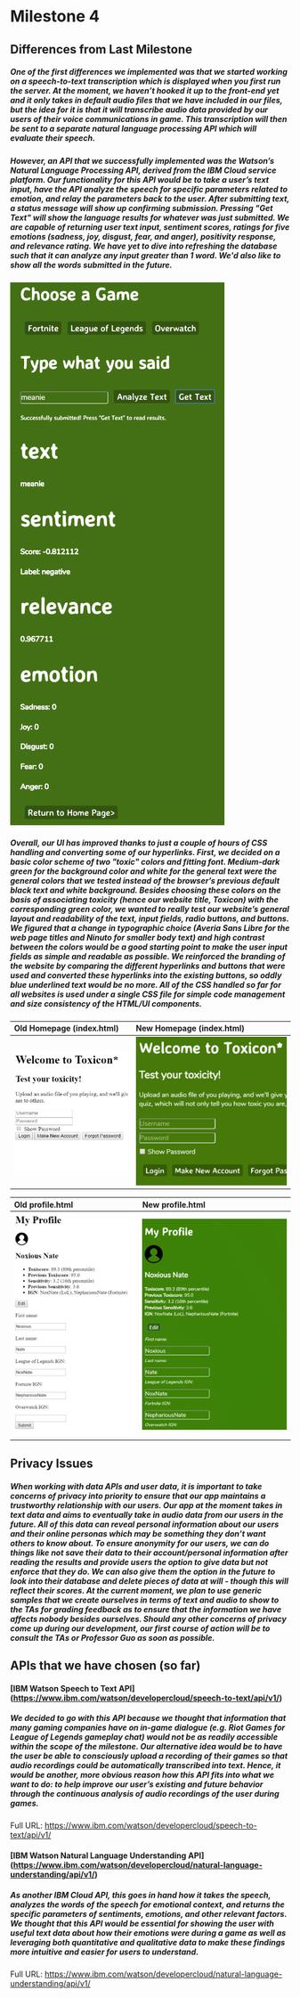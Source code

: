 ﻿# Milestone 4

## Differences from Last Milestone

##### One of the first differences we implemented was that we started working on a speech-to-text transcription which is displayed when you first run the server. At the moment, we haven’t hooked it up to the front-end yet and it only takes in default audio files that we have included in our files, but the idea for it is that it will transcribe audio data provided by our users of their voice communications in game. This transcription will then be sent to a separate natural language processing API which will evaluate their speech. 

##### However, an API that we successfully implemented was the Watson’s Natural Language Processing API, derived from the IBM Cloud service platform. Our functionality for this API would be to take a user’s text input, have the API analyze the speech for specific parameters related to emotion, and relay the parameters back to the user. After submitting text, a status message will show up confirming submission. Pressing "Get Text" will show the language results for whatever was just submitted. We are capable of returning user text input, sentiment scores, ratings for five emotions (sadness, joy, disgust, fear, and anger), positivity response, and relevance rating. We have yet to dive into refreshing the database such that it can analyze any input greater than 1 word. We'd also like to show all the words submitted in the future.

![](/m4-screenshots/return_emotion_info.png)


##### Overall, our UI has improved thanks to just a couple of hours of CSS handling and converting some of our hyperlinks. First, we decided on a basic color scheme of two "toxic" colors and fitting font. Medium-dark green for the background color and white for the general text were the general colors that we tested instead of the browser’s previous default black text and white background. Besides choosing these colors on the basis of associating toxicity (hence our website title, Toxicon) with the corresponding green color, we wanted to really test our website’s general layout and readability of the text, input fields, radio buttons, and buttons. We figured that a change in typographic choice (Averia Sans Libre for the web page titles and Ninuto for smaller body text) and high contrast between the colors would be a good starting point to make the user input fields as simple and readable as possible. We reinforced the branding of the website by comparing the different hyperlinks and buttons that were used and converted these hyperlinks into the existing buttons, so oddly blue underlined text would be no more. All of the CSS handled so far for all websites is used under a single CSS file for simple code management and size consistency of the HTML/UI components.

| Old Homepage (index.html) | New Homepage (index.html) |
| :------------------------ | :-----------------------  |
| ![](/m4-screenshots/index-old.PNG) | ![](/m4-screenshots/index-new.PNG) |


| Old profile.html | New profile.html |
| :--------------- | :--------------- |
| ![](/m4-screenshots/profile-old.PNG) | ![](/m4-screenshots/profile-new-1.PNG) |

## Privacy Issues
##### When working with data APIs and user data, it is important to take concerns of privacy into priority to ensure that our app maintains a trustworthy relationship with our users. Our app at the moment takes in text data and aims to eventually take in audio data from our users in the future. All of this data can reveal personal information about our users and their online personas which may be something they don’t want others to know about. To ensure anonymity for our users, we can do things like not save their data to their account/personal information after reading the results and provide users the option to give data but not enforce that they do. We can also give them the option in the future to look into their database and delete pieces of data at will - though this will reflect their scores. At the current moment, we plan to use generic samples that we create ourselves in terms of text and audio to show to the TAs for grading feedback as to ensure that the information we have affects nobody besides ourselves. Should any other concerns of privacy come up during our development, our first course of action will be to consult the TAs or Professor Guo as soon as possible.

## APIs that we have chosen (so far)

#### [IBM Watson Speech to Text API] (https://www.ibm.com/watson/developercloud/speech-to-text/api/v1/)

##### We decided to go with this API because we thought that information that many gaming companies have on in-game dialogue (e.g. Riot Games for League of Legends gameplay chat) would not be as readily accessible within the scope of the milestone. Our alternative idea would be to have the user be able to consciously upload a recording of their games so that audio recordings could be automatically transcribed into text. Hence, it would be another, more obvious reason how this API fits into what we want to do: to help improve our user’s existing and future behavior through the continuous analysis of audio recordings of the user during games.
Full URL: https://www.ibm.com/watson/developercloud/speech-to-text/api/v1/

#### [IBM Watson Natural Language Understanding API] (https://www.ibm.com/watson/developercloud/natural-language-understanding/api/v1/)

##### As another IBM Cloud API, this goes in hand how it takes the speech, analyzes the words of the speech for emotional context, and returns the specific parameters of sentiments, emotions, and other relevant factors. We thought that this API would be essential for showing the user with useful text data about how their emotions were during a game as well as leveraging both quantitative and qualitative data to make these findings more intuitive and easier for users to understand.
Full URL: https://www.ibm.com/watson/developercloud/natural-language-understanding/api/v1/

